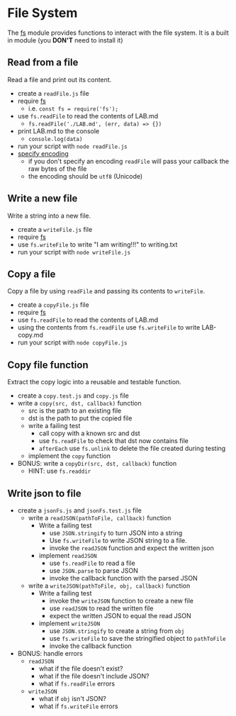 # File System

The [fs](https://nodejs.org/api/fs.html) module provides functions
to interact with the file system. It is a built in module
(you **DON'T** need to install it)

## Read from a file

Read a file and print out its content.

* create a `readFile.js` file
* require [fs](https://nodejs.org/api/fs.html)
  * i.e. `const fs = require('fs');`
* use `fs.readFile` to read the contents of LAB.md
  * `fs.readFile('./LAB.md', (err, data) => {})`
* print LAB.md to the console
  * `console.log(data)`
* run your script with `node readFile.js`
* [specify encoding](https://nodejs.org/api/fs.html#fs_fs_readfile_path_options_callback)
  * if you don't specify an encoding `readFile` will pass
    your callback the raw bytes of the file
  * the encoding should be `utf8` (Unicode)

## Write a new file

Write a string into a new file.

* create a `writeFile.js` file
* require [fs](https://nodejs.org/api/fs.html)
* use `fs.writeFile` to write "I am writing!!!" to writing.txt
* run your script with `node writeFile.js`

## Copy a file

Copy a file by using `readFile` and passing its contents to `writeFile`.

* create a `copyFile.js` file
* require [fs](https://nodejs.org/api/fs.html)
* use `fs.readFile` to read the contents of LAB.md
* using the contents from `fs.readFile` use `fs.writeFile`
  to write LAB-copy.md
* run your script with `node copyFile.js`

## Copy file function

Extract the copy logic into a reusable and testable function.

* create a `copy.test.js` and `copy.js` file
* write a `copy(src, dst, callback)`
  function
  * src is the path to an existing file
  * dst is the path to put the copied file
  * write a failing test
    * call copy with a known src and dst
    * use `fs.readFile` to check that dst now contains file
    * `afterEach` use `fs.unlink` to delete the file created during testing
  * implement the `copy` function
* BONUS: write a
  `copyDir(src, dst, callback)` function
  * HINT: use `fs.readdir`

## Write json to file

* create a `jsonFs.js` and `jsonFs.test.js` file
  * write a `readJSON(pathToFile, callback)` function
    * Write a failing test
      * use `JSON.stringify` to turn JSON into a string
      * Use `fs.writeFile` to write JSON string to a file.
      * invoke the `readJSON` function and expect the written json
    * implement `readJSON`
      * use `fs.readFile` to read a file
      * use `JSON.parse` to parse JSON
      * invoke the callback function with the parsed JSON
  * write a `writeJSON(pathToFile, obj, callback)` function
    * Write a failing test
      * invoke the `writeJSON` function to create a new file
      * use `readJSON` to read the written file
      * expect the written JSON to equal the read JSON
    * implement `writeJSON`
      * use `JSON.stringify` to create a string from `obj`
      * use `fs.writeFile` to save the stringified object to `pathToFile`
      * invoke the callback function
* BONUS: handle errors
  * `readJSON`
    * what if the file doesn't exist?
    * what if the file doesn't include JSON?
    * what if `fs.readFile` errors
  * `writeJSON`
    * what if `obj` isn't JSON?
    * what if `fs.writeFile` errors
